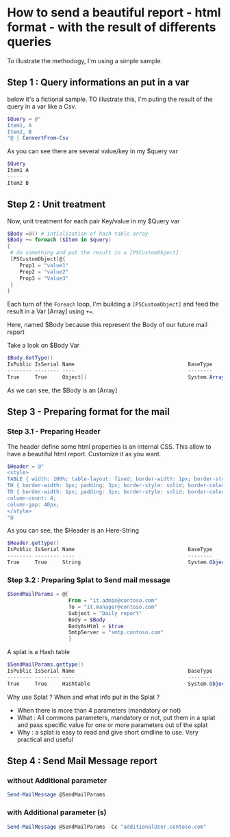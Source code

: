# How to send a beautiful report - html format - with the result of differents queries

To illustrate the methodogy, I'm using a simple sample.

## Step 1 : Query informations an put in a var

below it's a fictional sample. TO illustrate this, I'm puting the result of the query in a var like a Csv.

````powershell
$Query = @"
Item1, A
Item2, B
"@ | ConvertFrom-Csv
````

As you can see there are several value/key in my $query var

````powershell
$Query
Item1 A
----- -
Item2 B
````

## Step 2 : Unit treatment

Now, unit treatment for each pair Key/value in my $Query var

````powershell
$Body =@() # intialization of hash table array
$Body += foreach ($Item in $query)
{
 # do something and put the result in a [PSCustomObject]
 [PSCustomObject]@{
    Prop1 = "value1"
    Prop2 = "value2"
    Prop3 = "Value3"
 }
}
````

Each turn of the ````Foreach```` loop, I'm building a ````[PSCustomObject]```` and feed the result in a Var [Array] using ````+=````.

Here, named $Body because this represent the Body of our future mail report

Take a look on $Body Var

````powershell
$Body.GetType()
IsPublic IsSerial Name                                     BaseType
-------- -------- ----                                     --------
True     True     Object[]                                 System.Array
````

As we can see, the $Body is an [Array]

## Step 3 - Preparing format for the mail

### Step 3.1 - Preparing Header

The header define some html properties is an internal CSS. This allow to have a beautiful html report. Customize it as you want.

````powershell
$Header = @"
<style>
TABLE { width: 100%; table-layout: fixed; border-width: 1px; border-style: solid; border-color: black; border-collapse: collapse; }
TH { border-width: 1px; padding: 3px; border-style: solid; border-color: black; background-color: #6495ED; }
TD { border-width: 1px; padding: 3px; border-style: solid; border-color: black; }
column-count: 4;
column-gap: 40px;
</style>
"@
````

As you can see, the $Header is an Here-String

````powershell
$Header.gettype()
IsPublic IsSerial Name                                     BaseType
-------- -------- ----                                     --------
True     True     String                                   System.Object
````

### Step 3.2 : Preparing Splat to Send mail message

````powershell
$SendMailParams = @{
                    From = "it.admin@contoso.com"
                    To = "it.manager@contoso.com"
                    Subject = "Daily report"
                    Body = $Body
                    BodyAsHtml = $true
                    SmtpServer = "smtp.contoso.com"
                    }
````

A splat is a Hash table

````powershell
$SendMailParams.gettype()
IsPublic IsSerial Name                                     BaseType
-------- -------- ----                                     --------
True     True     Hashtable                                System.Object
````

Why use Splat ? When and what info put in the Splat ?

- When there is more than 4 parameters  (mandatory or not)
- What : All commons parameters, mandatory or not, put them in a splat and pass specific value for one or more parameters out of the splat
- Why : a splat is easy to read and give short cmdline to use. Very practical and useful

## Step 4 : Send Mail Message report

### without Additional parameter

````powershell
Send-MailMessage @SendMailParams
````

### with Additional parameter (s)

````powershell
Send-MailMessage @SendMailParams -Cc "additionalUser.contoso.com"
````
